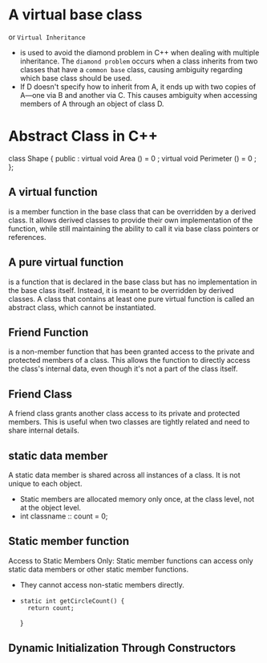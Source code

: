 # A virtual base class
or `Virtual Inheritance`
 - is used to avoid the diamond problem in C++ when dealing with multiple inheritance. The `diamond problem` occurs when a class inherits from two classes that have a `common base` class, causing ambiguity regarding which base class should be used.
- If D doesn't specify how to inherit from A, it ends up with two copies of A—one via B and another via C. This causes ambiguity when accessing members of A through an object of class D.

# Abstract Class in C++
class Shape {
    public :
    virtual void Area () = 0 ;
    virtual void Perimeter () = 0 ;
};
## A virtual function 
is a member function in the base class that can be overridden by a derived class. It allows derived classes to provide their own implementation of the function, while still maintaining the ability to call it via base class pointers or references.

## A pure virtual function 
is a function that is declared in the base class but has no implementation in the base class itself. Instead, it is meant to be overridden by derived classes. A class that contains at least one pure virtual function is called an abstract class, which cannot be instantiated.

## Friend Function
is a non-member function that has been granted access to the private and protected members of a class. This allows the function to directly access the class's internal data, even though it's not a part of the class itself.

## Friend Class 
A friend class grants another class access to its private and protected members. This is useful when two classes are tightly related and need to share internal details.

## static data member 
A static data member is shared across all instances of a class. It is not unique to each object.
- Static members are allocated memory only once, at the class level, not at the object level.
- int classname :: count = 0;

## Static member function
Access to Static Members Only:
Static member functions can access only static data members or other static member functions.
- They cannot access non-static members directly.
-     static int getCircleCount() {
        return count;
    }

## Dynamic Initialization Through Constructors

